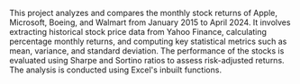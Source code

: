 This project analyzes and compares the monthly stock returns of Apple, Microsoft, Boeing, and Walmart from January 2015 to April 2024. 
It involves extracting historical stock price data from Yahoo Finance, calculating percentage monthly returns, and computing key statistical metrics such as mean, variance, and standard deviation. 
The performance of the stocks is evaluated using Sharpe and Sortino ratios to assess risk-adjusted returns. The analysis is conducted using Excel's inbuilt functions.
